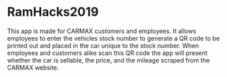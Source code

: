 # RamHacks2019
This app is made for CARMAX customers and employees. It allows employees to enter the vehicles stock number to generate a QR code to be
printed out and placed in the car unique to the stock number. When employees and customers alike scan this QR code the app will present
whether the car is sellable, the price, and the mileage scraped from the CARMAX website.
